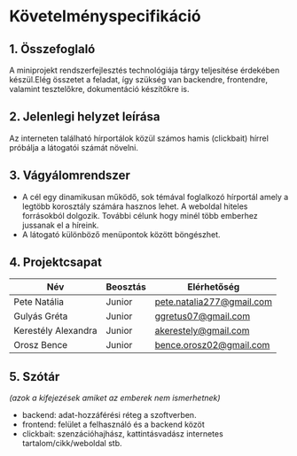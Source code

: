 # Követelményspecifikáció

## 1. Összefoglaló

A miniprojekt rendszerfejlesztés technológiája tárgy teljesítése érdekében készül.Elég összetet a feladat, így szükség van backendre, frontendre, valamint tesztelőkre, dokumentáció készítőkre is. 

## 2. Jelenlegi helyzet leírása

Az interneten található hírportálok közül számos hamis (clickbait) hírrel próbálja a látogatói számát növelni.

## 3. Vágyálomrendszer

- A cél egy dinamikusan működő, sok témával foglalkozó hírportál amely a legtöbb korosztály számára hasznos lehet. A weboldal hiteles forrásokból dolgozik. További célunk hogy minél több emberhez jussanak el a híreink.
- A látogató különböző menüpontok között böngészhet.

## 4. Projektcsapat

| Név | Beosztás | Elérhetőség|
| --- | --- | --- |
| Pete Natália | Junior | pete.natalia277@gmail.com |
| Gulyás Gréta | Junior | ggretus07@gmail.com |
| Kerestély Alexandra |Junior|akerestely@gmail.com|
|Orosz Bence |Junior| bence.orosz02@gmail.com|

## 5. Szótár
*(azok a kifejezések amiket az emberek nem ismerhetnek)*

- backend: adat-hozzáférési réteg a szoftverben.
- frontend: felület a felhasználó és a backend közöt
- clickbait: szenzációhajhász, kattintásvadász internetes tartalom/cikk/weboldal stb. 
